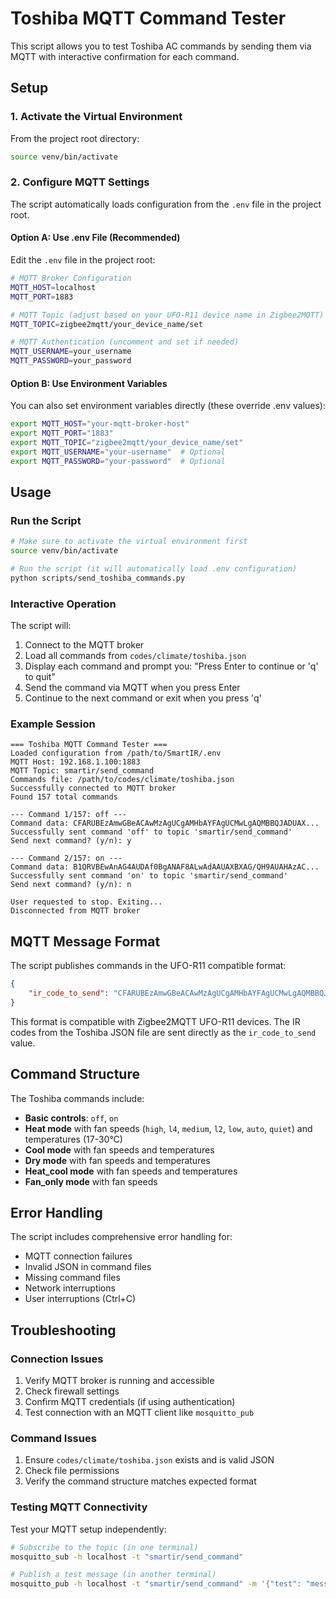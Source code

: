 # Toshiba MQTT Command Tester

This script allows you to test Toshiba AC commands by sending them via MQTT with interactive confirmation for each command.

## Setup

### 1. Activate the Virtual Environment

From the project root directory:

```bash
source venv/bin/activate
```

### 2. Configure MQTT Settings

The script automatically loads configuration from the `.env` file in the project root.

#### Option A: Use .env File (Recommended)

Edit the `.env` file in the project root:

```bash
# MQTT Broker Configuration
MQTT_HOST=localhost
MQTT_PORT=1883

# MQTT Topic (adjust based on your UFO-R11 device name in Zigbee2MQTT)
MQTT_TOPIC=zigbee2mqtt/your_device_name/set

# MQTT Authentication (uncomment and set if needed)
MQTT_USERNAME=your_username
MQTT_PASSWORD=your_password
```

#### Option B: Use Environment Variables

You can also set environment variables directly (these override .env values):

```bash
export MQTT_HOST="your-mqtt-broker-host"
export MQTT_PORT="1883"
export MQTT_TOPIC="zigbee2mqtt/your_device_name/set"
export MQTT_USERNAME="your-username"  # Optional
export MQTT_PASSWORD="your-password"  # Optional
```

## Usage

### Run the Script

```bash
# Make sure to activate the virtual environment first
source venv/bin/activate

# Run the script (it will automatically load .env configuration)
python scripts/send_toshiba_commands.py
```

### Interactive Operation

The script will:

1. Connect to the MQTT broker
2. Load all commands from `codes/climate/toshiba.json`
3. Display each command and prompt you: "Press Enter to continue or 'q' to quit"
4. Send the command via MQTT when you press Enter
5. Continue to the next command or exit when you press 'q'

### Example Session

```
=== Toshiba MQTT Command Tester ===
Loaded configuration from /path/to/SmartIR/.env
MQTT Host: 192.168.1.100:1883
MQTT Topic: smartir/send_command
Commands file: /path/to/codes/climate/toshiba.json
Successfully connected to MQTT broker
Found 157 total commands

--- Command 1/157: off ---
Command data: CFARUBEzAmwGBeACAwMzAgUCgAMHbAYFAgUCMwLgAQMBBQJADUAX...
Successfully sent command 'off' to topic 'smartir/send_command'
Send next command? (y/n): y

--- Command 2/157: on ---
Command data: B1QRVBEwAnAG4AUDAf0BgANAF8ALwAdAAUAXBXAG/QH9AUAHAzAC...
Successfully sent command 'on' to topic 'smartir/send_command'
Send next command? (y/n): n

User requested to stop. Exiting...
Disconnected from MQTT broker
```

## MQTT Message Format

The script publishes commands in the UFO-R11 compatible format:

```json
{
    "ir_code_to_send": "CFARUBEzAmwGBeACAwMzAgUCgAMHbAYFAgUCMwLgAQMBBQJADUAX..."
}
```

This format is compatible with Zigbee2MQTT UFO-R11 devices. The IR codes from the Toshiba JSON file are sent directly as the `ir_code_to_send` value.

## Command Structure

The Toshiba commands include:

- **Basic controls**: `off`, `on`
- **Heat mode** with fan speeds (`high`, `l4`, `medium`, `l2`, `low`, `auto`, `quiet`) and temperatures (17-30°C)
- **Cool mode** with fan speeds and temperatures
- **Dry mode** with fan speeds and temperatures
- **Heat_cool mode** with fan speeds and temperatures
- **Fan_only mode** with fan speeds

## Error Handling

The script includes comprehensive error handling for:

- MQTT connection failures
- Invalid JSON in command files
- Missing command files
- Network interruptions
- User interruptions (Ctrl+C)

## Troubleshooting

### Connection Issues

1. Verify MQTT broker is running and accessible
2. Check firewall settings
3. Confirm MQTT credentials (if using authentication)
4. Test connection with an MQTT client like `mosquitto_pub`

### Command Issues

1. Ensure `codes/climate/toshiba.json` exists and is valid JSON
2. Check file permissions
3. Verify the command structure matches expected format

### Testing MQTT Connectivity

Test your MQTT setup independently:

```bash
# Subscribe to the topic (in one terminal)
mosquitto_sub -h localhost -t "smartir/send_command"

# Publish a test message (in another terminal)
mosquitto_pub -h localhost -t "smartir/send_command" -m '{"test": "message"}'
```